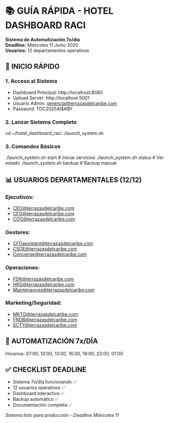 # 📚 GUÍA RÁPIDA - HOTEL DASHBOARD RACI

**Sistema de Automatización 7x/día**  
**Deadline:** Miércoles 11 Junio 2025  
**Usuarios:** 12 departamentos operativos  

## 🚀 INICIO RÁPIDO

### 1. Acceso al Sistema
- Dashboard Principal: http://localhost:8080
- Upload Server: http://localhost:5001  
- Usuario Admin: gerencia@terrazasdelcaribe.com
- Password: TDC2025AI$#@!

### 2. Lanzar Sistema Completo
cd ~/hotel_dashboard_raci
./launch_system.sh

### 3. Comandos Básicos
./launch_system.sh start    # Iniciar servicios
./launch_system.sh status   # Ver estado
./launch_system.sh backup   # Backup manual

## 📊 USUARIOS DEPARTAMENTALES (12/12)

### Ejecutivos:
- CEO@terrazasdelcaribe.com
- CFO@terrazasdelcaribe.com  
- COO@terrazasdelcaribe.com

### Gestores:
- CFOassistant@terrazasdelcaribe.com
- CSGE@terrazasdelcaribe.com
- Concierge@terrazasdelcaribe.com

### Operaciones:
- FDK@terrazasdelcaribe.com
- HKG@terrazasdelcaribe.com
- Maintenances@terrazasdelcaribe.com

### Marketing/Seguridad:
- MKTG@terrazasdelcaribe.com
- FNDB@terrazasdelcaribe.com
- SCTY@terrazasdelcaribe.com

## 🤖 AUTOMATIZACIÓN 7x/DÍA
Horarios: 07:00, 10:00, 13:00, 16:00, 19:00, 22:00, 01:00

## ✅ CHECKLIST DEADLINE
- Sistema 7x/día funcionando ✅
- 12 usuarios operativos ✅  
- Dashboard interactivo ✅
- Backup automático ✅
- Documentación completa ✅

*Sistema listo para producción - Deadline Miércoles 11*
